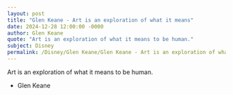 ```yaml
---
layout: post
title: "Glen Keane - Art is an exploration of what it means"
date: 2024-12-28 12:00:00 -0000
author: Glen Keane
quote: "Art is an exploration of what it means to be human."
subject: Disney
permalink: /Disney/Glen Keane/Glen Keane - Art is an exploration of what it means
---
```


Art is an exploration of what it means to be human.

- Glen Keane
